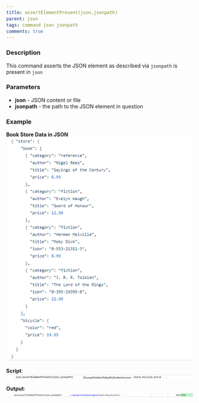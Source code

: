 ```yaml
---
title: assertElementPresent(json,jsonpath)
parent: json
tags: command json jsonpath
comments: true
---
```



### Description
This command asserts the JSON element as described via `jsonpath` is present in `json`


### Parameters
- **json** - JSON content or file
- **jsonpath** \- the path to the JSON element in question


### Example
**Book Store Data in JSON**<br/>
![](image/bookStoreData.png)

**Script**:<br/>
![](image/assertElementPresent_01.png)

**Output**:<br/>
![](image/assertElementPresent_02.png)

